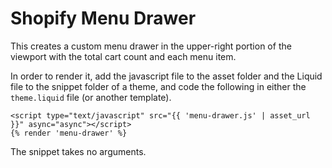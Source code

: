 # Shopify Menu Drawer

This creates a custom menu drawer in the upper-right portion of the viewport with the total cart count and each menu item.

In order to render it, add the javascript file to the asset folder and the Liquid file to the snippet folder of a theme, and code the following in either the `theme.liquid` file (or another template).

```
<script type="text/javascript" src="{{ 'menu-drawer.js' | asset_url }}" async="async"></script>
{% render 'menu-drawer' %}
```

The snippet takes no arguments.
